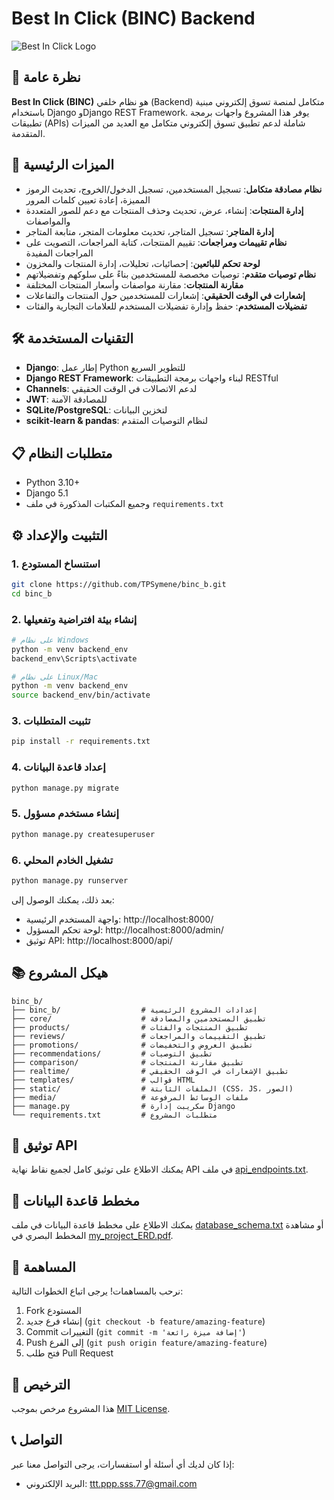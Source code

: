 
# Best In Click (BINC) Backend

![Best In Click Logo](https://example.com/logo.png)

## 🌟 نظرة عامة

**Best In Click (BINC)** هو نظام خلفي (Backend) متكامل لمنصة تسوق إلكتروني مبنية باستخدام Django وDjango REST Framework. يوفر هذا المشروع واجهات برمجة تطبيقات (APIs) شاملة لدعم تطبيق تسوق إلكتروني متكامل مع العديد من الميزات المتقدمة.

## 🚀 الميزات الرئيسية

- **نظام مصادقة متكامل**: تسجيل المستخدمين، تسجيل الدخول/الخروج، تحديث الرموز المميزة، إعادة تعيين كلمات المرور
- **إدارة المنتجات**: إنشاء، عرض، تحديث وحذف المنتجات مع دعم للصور المتعددة والمواصفات
- **إدارة المتاجر**: تسجيل المتاجر، تحديث معلومات المتجر، متابعة المتاجر
- **نظام تقييمات ومراجعات**: تقييم المنتجات، كتابة المراجعات، التصويت على المراجعات المفيدة
- **لوحة تحكم للبائعين**: إحصائيات، تحليلات، إدارة المنتجات والمخزون
- **نظام توصيات متقدم**: توصيات مخصصة للمستخدمين بناءً على سلوكهم وتفضيلاتهم
- **مقارنة المنتجات**: مقارنة مواصفات وأسعار المنتجات المختلفة
- **إشعارات في الوقت الحقيقي**: إشعارات للمستخدمين حول المنتجات والتفاعلات
- **تفضيلات المستخدم**: حفظ وإدارة تفضيلات المستخدم للعلامات التجارية والفئات

## 🛠️ التقنيات المستخدمة

- **Django**: إطار عمل Python للتطوير السريع
- **Django REST Framework**: لبناء واجهات برمجة التطبيقات RESTful
- **Channels**: لدعم الاتصالات في الوقت الحقيقي
- **JWT**: للمصادقة الآمنة
- **SQLite/PostgreSQL**: لتخزين البيانات
- **scikit-learn & pandas**: لنظام التوصيات المتقدم

## 📋 متطلبات النظام

- Python 3.10+
- Django 5.1
- وجميع المكتبات المذكورة في ملف `requirements.txt`

## ⚙️ التثبيت والإعداد

### 1. استنساخ المستودع

```bash
git clone https://github.com/TPSymene/binc_b.git
cd binc_b
```

### 2. إنشاء بيئة افتراضية وتفعيلها

```bash
# على نظام Windows
python -m venv backend_env
backend_env\Scripts\activate

# على نظام Linux/Mac
python -m venv backend_env
source backend_env/bin/activate
```

### 3. تثبيت المتطلبات

```bash
pip install -r requirements.txt
```

### 4. إعداد قاعدة البيانات

```bash
python manage.py migrate
```

### 5. إنشاء مستخدم مسؤول

```bash
python manage.py createsuperuser
```

### 6. تشغيل الخادم المحلي

```bash
python manage.py runserver
```

بعد ذلك، يمكنك الوصول إلى:
- واجهة المستخدم الرئيسية: http://localhost:8000/
- لوحة تحكم المسؤول: http://localhost:8000/admin/
- توثيق API: http://localhost:8000/api/

## 📚 هيكل المشروع

```
binc_b/
├── binc_b/                  # إعدادات المشروع الرئيسية
├── core/                    # تطبيق المستخدمين والمصادقة
├── products/                # تطبيق المنتجات والفئات
├── reviews/                 # تطبيق التقييمات والمراجعات
├── promotions/              # تطبيق العروض والتخفيضات
├── recommendations/         # تطبيق التوصيات
├── comparison/              # تطبيق مقارنة المنتجات
├── realtime/                # تطبيق الإشعارات في الوقت الحقيقي
├── templates/               # قوالب HTML
├── static/                  # الملفات الثابتة (CSS، JS، الصور)
├── media/                   # ملفات الوسائط المرفوعة
├── manage.py                # سكريبت إدارة Django
└── requirements.txt         # متطلبات المشروع
```

## 📝 توثيق API

يمكنك الاطلاع على توثيق كامل لجميع نقاط نهاية API في ملف [api_endpoints.txt](api_endpoints.txt).

## 🔄 مخطط قاعدة البيانات

يمكنك الاطلاع على مخطط قاعدة البيانات في ملف [database_schema.txt](database_schema.txt) أو مشاهدة المخطط البصري في [my_project_ERD.pdf](my_project_ERD.pdf).

## 👥 المساهمة

نرحب بالمساهمات! يرجى اتباع الخطوات التالية:

1. Fork المستودع
2. إنشاء فرع جديد (`git checkout -b feature/amazing-feature`)
3. Commit التغييرات (`git commit -m 'إضافة ميزة رائعة'`)
4. Push إلى الفرع (`git push origin feature/amazing-feature`)
5. فتح طلب Pull Request

## 📄 الترخيص

هذا المشروع مرخص بموجب [MIT License](LICENSE).

## 📞 التواصل

إذا كان لديك أي أسئلة أو استفسارات، يرجى التواصل معنا عبر:

- البريد الإلكتروني: ttt.ppp.sss.77@gmail.com

